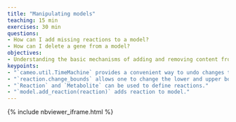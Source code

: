 ```yaml
---
title: "Manipulating models"
teaching: 15 min
exercises: 30 min
questions:
- How can I add missing reactions to a model?
- How can I delete a gene from a model?
objectives:
- Understanding the basic mechanisms of adding and removing content from a model.
keypoints:
- "`cameo.util.TimeMachine` provides a convenient way to undo changes to models in order to avoid copies."
- "`reaction.change_bounds` allows one to change the lower and upper bound of reaction simultaneously."
- "`Reaction` and `Metabolite` can be used to define reactions."
- "`model.add_reaction(reaction)` adds reaction to model."
---
```


{% include nbviewer_iframe.html %}
